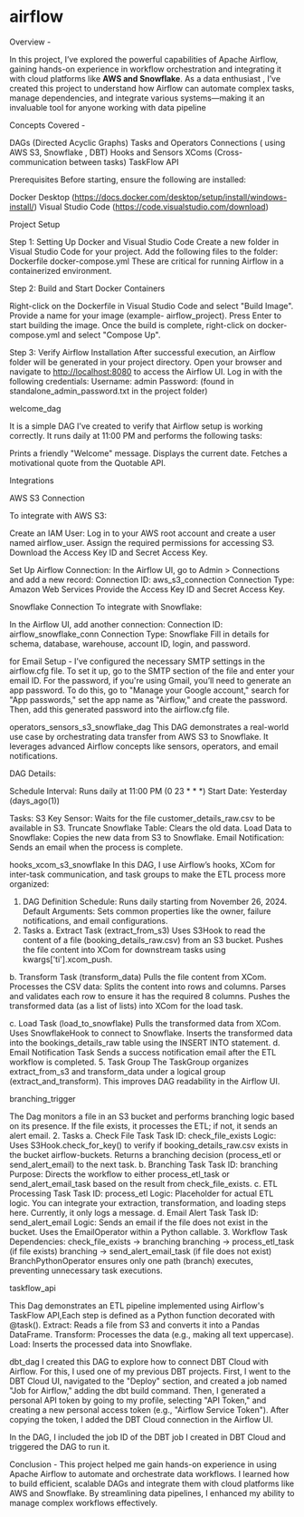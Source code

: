 # airflow

Overview -


In this project, I’ve explored the powerful capabilities of Apache Airflow, gaining hands-on experience in workflow orchestration and integrating it with cloud platforms like **AWS and Snowflake**. As a data enthusiast , I’ve created this project to understand how Airflow can automate complex tasks, manage dependencies, and integrate various systems—making it an invaluable tool for anyone working with data pipeline

Concepts Covered -

DAGs (Directed Acyclic Graphs)
Tasks and Operators
Connections ( using AWS S3, Snowflake , DBT)
Hooks and Sensors
XComs (Cross-communication between tasks)
TaskFlow API

Prerequisites
Before starting, ensure the following are installed:

Docker Desktop (https://docs.docker.com/desktop/setup/install/windows-install/)
Visual Studio Code (https://code.visualstudio.com/download)

Project Setup

Step 1: Setting Up Docker and Visual Studio Code
Create a new folder in Visual Studio Code for your project.
Add the following files to the folder:
Dockerfile
docker-compose.yml
These are critical for running Airflow in a containerized environment.

Step 2: Build and Start Docker Containers

Right-click on the Dockerfile in Visual Studio Code and select "Build Image".
Provide a name for your image (example- airflow_project).
Press Enter to start building the image.
Once the build is complete, right-click on docker-compose.yml and select "Compose Up".

Step 3: Verify Airflow Installation
After successful execution, an Airflow folder will be generated in your project directory.
Open your browser and navigate to [http://localhost:8080](http://localhost:8080/) to access the Airflow UI.
Log in with the following credentials:
Username: admin
Password: (found in standalone_admin_password.txt in the project folder)

welcome_dag

 It is a simple DAG I’ve created to verify that  Airflow setup is working correctly. It runs daily at 11:00 PM and performs the following tasks:

Prints a friendly "Welcome" message.
Displays the current date.
Fetches a motivational quote from the Quotable API.

Integrations

AWS S3 Connection

To integrate with AWS S3:

Create an IAM User:
Log in to your AWS root account and create a user named airflow_user.
Assign the required permissions for accessing S3.
Download the Access Key ID and Secret Access Key.

Set Up Airflow Connection:
In the Airflow UI, go to Admin > Connections and add a new record:
Connection ID: aws_s3_connection
Connection Type: Amazon Web Services
Provide the Access Key ID and Secret Access Key.

Snowflake Connection
To integrate with Snowflake:

In the Airflow UI, add another connection:
Connection ID: airflow_snowflake_conn
Connection Type: Snowflake
Fill in details for schema, database, warehouse, account ID, login, and password.

for Email Setup -
I’ve configured the necessary SMTP settings in the airflow.cfg file. To set it up, go to the SMTP section of the file and enter your email ID. For the password, if you're using Gmail, you’ll need to generate an app password. To do this, go to "Manage your Google account," search for "App passwords," set the app name as "Airflow," and create the password. Then, add this generated password into the airflow.cfg file.

operators_sensors_s3_snowflake_dag
This DAG demonstrates a real-world use case by orchestrating data transfer from AWS S3 to Snowflake. It leverages advanced Airflow concepts like sensors, operators, and email notifications.

DAG Details:

Schedule Interval: Runs daily at 11:00 PM (0 23 * * *)
Start Date: Yesterday (days_ago(1))

Tasks:
S3 Key Sensor: Waits for the file customer_details_raw.csv to be available in S3.
Truncate Snowflake Table: Clears the old data.
Load Data to Snowflake: Copies the new data from S3 to Snowflake.
Email Notification: Sends an email when the process is complete.

hooks_xcom_s3_snowflake
In this DAG, I use Airflow’s hooks, XCom for inter-task communication, and task groups to make the ETL process more organized:

1. DAG Definition
Schedule: Runs daily starting from November 26, 2024.
Default Arguments: Sets common properties like the owner, failure notifications, and email configurations.
2. Tasks
a. Extract Task (extract_from_s3)
Uses S3Hook to read the content of a file (booking_details_raw.csv) from an S3 bucket.
Pushes the file content into XCom for downstream tasks using kwargs['ti'].xcom_push.

b. Transform Task (transform_data)
Pulls the file content from XCom.
Processes the CSV data:
Splits the content into rows and columns.
Parses and validates each row to ensure it has the required 8 columns.
Pushes the transformed data (as a list of lists) into XCom for the load task.

c. Load Task (load_to_snowflake)
Pulls the transformed data from XCom.
Uses SnowflakeHook to connect to Snowflake.
Inserts the transformed data into the bookings_details_raw table using the INSERT INTO statement.
d. Email Notification Task
Sends a success notification email after the ETL workflow is completed.
5. Task Group
The TaskGroup organizes extract_from_s3 and transform_data under a logical group (extract_and_transform). This improves DAG readability in the Airflow UI.



branching_trigger

The Dag  monitors a file in an S3 bucket and performs branching logic based on its presence. If the file exists, it processes the ETL; if not, it sends an alert email.
2. Tasks
a. Check File Task
Task ID: check_file_exists
Logic:
Uses S3Hook.check_for_key() to verify if booking_details_raw.csv exists in the bucket airflow-buckets.
Returns a branching decision (process_etl or send_alert_email) to the next task.
b. Branching Task
Task ID: branching
Purpose: Directs the workflow to either process_etl_task or send_alert_email_task based on the result from check_file_exists.
c. ETL Processing Task
Task ID: process_etl
Logic:
Placeholder for actual ETL logic. You can integrate your extraction, transformation, and loading steps here.
Currently, it only logs a message.
d. Email Alert Task
Task ID: send_alert_email
Logic:
Sends an email if the file does not exist in the bucket.
Uses the EmailOperator within a Python callable.
3. Workflow
Task Dependencies:
check_file_exists → branching
branching → process_etl_task (if file exists)
branching → send_alert_email_task (if file does not exist)
BranchPythonOperator ensures only one path (branch) executes, preventing unnecessary task executions.


taskflow_api

This Dag demonstrates an ETL pipeline implemented using Airflow's TaskFlow API,Each step is defined as a Python function decorated with @task().
Extract: Reads a file from S3 and converts it into a Pandas DataFrame.
Transform: Processes the data (e.g., making all text uppercase).
Load: Inserts the processed data into Snowflake.

dbt_dag
I created this DAG to explore how to connect DBT Cloud with Airflow. For this, I used one of my previous DBT projects. First, I went to the DBT Cloud UI, navigated to the "Deploy" section, and created a job named "Job for Airflow," adding the dbt build command. 
Then, I generated a personal API token by going to my profile, selecting "API Token," and creating a new personal access token (e.g., "Airflow Service Token"). After copying the token, I added the DBT Cloud connection in the Airflow UI.

In the DAG, I included the job ID of the DBT job I created in DBT Cloud and triggered the DAG to run it.

Conclusion -
This project helped me gain hands-on experience in using Apache Airflow to automate and orchestrate data workflows. I learned how to build efficient, scalable DAGs and integrate them with cloud platforms like AWS and Snowflake. By streamlining data pipelines, I enhanced my ability to manage complex workflows effectively.
